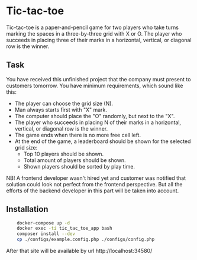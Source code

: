 # Tic-tac-toe

Tic-tac-toe is a paper-and-pencil game for two players who take turns marking the spaces in a three-by-three grid with X or O.
The player who succeeds in placing three of their marks in a horizontal, vertical, or diagonal row is the winner.

## Task

You have received this unfinished project that the company must present to customers tomorrow.
You have minimum requirements, which sound like this:
- The player can choose the grid size (N).
- Man always starts first with "X" mark.
- The computer should place the "O" randomly, but next to the "X".
- The player who succeeds in placing N of their marks in a horizontal, vertical, or diagonal row is the winner.
- The game ends when there is no more free cell left.
- At the end of the game, a leaderboard should be shown for the selected grid size:
  - Top 10 players should be shown.
  - Total amount of players should be shown.
  - Shown players should be sorted by play time.

NB! A frontend developer wasn't hired yet and customer was notified that solution could look not perfect from the frontend perspective.
But all the efforts of the backend developer in this part will be taken into account.

## Installation

```bash
    docker-compose up -d
    docker exec -ti tic_tac_toe_app bash
    composer install --dev
    cp ./configs/example.config.php ./configs/config.php
```

After that site will be available by url http://localhost:34580/
